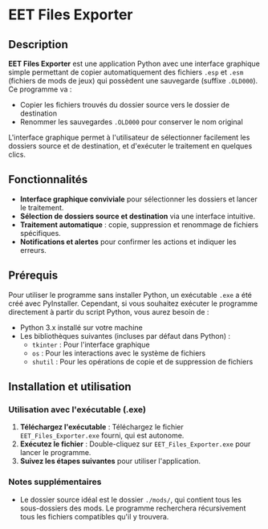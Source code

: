 # EET Files Exporter

## Description

**EET Files Exporter** est une application Python avec une interface graphique simple permettant de copier automatiquement des fichiers `.esp` et `.esm` (fichiers de mods de jeux) qui possèdent une sauvegarde (suffixe `.OLD000`). Ce programme va :
- Copier les fichiers trouvés du dossier source vers le dossier de destination
- Renommer les sauvegardes `.OLD000` pour conserver le nom original

L'interface graphique permet à l'utilisateur de sélectionner facilement les dossiers source et de destination, et d'exécuter le traitement en quelques clics.

## Fonctionnalités

- **Interface graphique conviviale** pour sélectionner les dossiers et lancer le traitement.
- **Sélection de dossiers source et destination** via une interface intuitive.
- **Traitement automatique** : copie, suppression et renommage de fichiers spécifiques.
- **Notifications et alertes** pour confirmer les actions et indiquer les erreurs.

## Prérequis

Pour utiliser le programme sans installer Python, un exécutable `.exe` a été créé avec PyInstaller. Cependant, si vous souhaitez exécuter le programme directement à partir du script Python, vous aurez besoin de :

- Python 3.x installé sur votre machine
- Les bibliothèques suivantes (incluses par défaut dans Python) :
  - `tkinter` : Pour l'interface graphique
  - `os` : Pour les interactions avec le système de fichiers
  - `shutil` : Pour les opérations de copie et de suppression de fichiers

## Installation et utilisation

### Utilisation avec l'exécutable (.exe)

1. **Téléchargez l'exécutable** : Téléchargez le fichier `EET_Files_Exporter.exe` fourni, qui est autonome.
2. **Exécutez le fichier** : Double-cliquez sur `EET_Files_Exporter.exe` pour lancer le programme.
3. **Suivez les étapes suivantes** pour utiliser l'application.

### Notes supplémentaires

- Le dossier source idéal est le dossier `./mods/`, qui contient tous les sous-dossiers des mods.
  Le programme recherchera récursivement tous les fichiers compatibles qu'il y trouvera.
